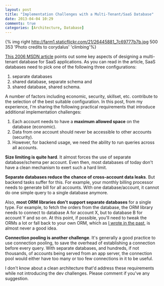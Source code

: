 ```yaml
---
layout: post
title: "Implementation Challenges with a Multi-Tenant/SaaS Database"
date: 2013-04-04 10:29
comments: true
categories: [Architecture, Database]
---
```


{% img right http://farm1.staticflickr.com/21/26445881_7c69777b7b.jpg 500 353 'Photo credits to corydalus' 'climbing'%}

[This 2006 MSDN article](http://msdn.microsoft.com/en-us/library/aa479086.aspx) points out some key aspects of designing a multi-tenant database for SaaS applications. As you can read in the article, SaaS databases need to pick one of the following three configurations:

1. separate databases
2. shared database, separate schema and
3. shared database, shared schema.

A number of factors including economic, security, skillset, etc. contribute to the selection of the best suitable configuration. In this post, from my experience, I'm sharing the following practical requirements that introduce additional implementation challenges:

1. Each account needs to have a __maximum allowed space__ on the database (economic).
2. Data from one account should never be accessible to other accounts (security).
3. However, for backend usage, we need the ability to run queries across all accounts.

__Size limiting is quite hard__. It almost forces the use of separate database/schema per account. Even then,  most databases of today don't have a clean mechanism to exert such a hard limit.

__Separate databases reduce the chance of cross-account data leaks__. But backend tasks suffer for this. For example, your monthly billing processor needs to generate bill for all accounts. With one database/account, it cannot do one simple query to a single database anymore.

Also, __most ORM libraries don't support separate databases__ for a single type. For example, to fetch the orders from the database, the ORM library needs to connect to database A for account X, but to database B for account Y and so on. At this point, if possible, you'll need to tweak the ORMs a lot or fall back to your own ORM, which as [I wrote in the past](/blog/2012/11/06/orm-or-not/), is almost never a good idea.

__Connection pooling is another challenge__. It's generally a good practice to use connection pooling, to save the overhead of establishing a connection before every query. With separate databases, and hundreds, if not thousands, of accounts being served from an app server, the connection pool would either have too many or too few connections in it to be useful.

I don't know about a clean architecture that'd address these requirements while not introducing the dev challenges. Please comment if you've any suggestion.

